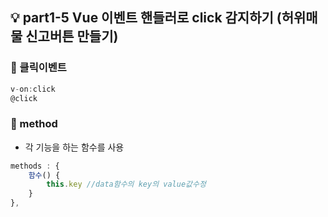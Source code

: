 ## 💡 part1-5 Vue 이벤트 핸들러로 click 감지하기 (허위매물 신고버튼 만들기)

### 🔹 클릭이벤트

```javascript
v-on:click
@click
```

### 🔹 method

- 각 기능을 하는 함수를 사용

```javascript
methods : {
    함수() {
        this.key //data함수의 key의 value값수정
    }
},
```
